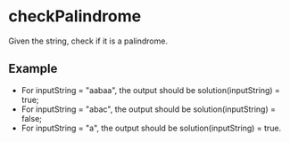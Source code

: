 # checkPalindrome

Given the string, check if it is a palindrome.

## Example

* For inputString = "aabaa", the output should be
solution(inputString) = true;
* For inputString = "abac", the output should be
solution(inputString) = false;
* For inputString = "a", the output should be
solution(inputString) = true.